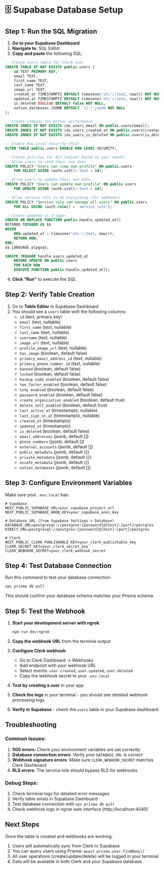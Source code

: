 # 🗄️ Supabase Database Setup

## Step 1: Run the SQL Migration

1. **Go to your Supabase Dashboard**
2. **Navigate to**: SQL Editor
3. **Copy and paste** the following SQL:

```sql
-- Create users table for Clerk sync
CREATE TABLE IF NOT EXISTS public.users (
    id TEXT PRIMARY KEY,
    email TEXT,
    first_name TEXT,
    last_name TEXT,
    image_url TEXT,
    created_at TIMESTAMPTZ DEFAULT timezone('utc'::text, now()) NOT NULL,
    updated_at TIMESTAMPTZ DEFAULT timezone('utc'::text, now()) NOT NULL,
    is_deleted BOOLEAN DEFAULT false NOT NULL,
    notion_databases JSONB DEFAULT '[]'::jsonb NOT NULL
);

-- Create indexes for better performance
CREATE INDEX IF NOT EXISTS idx_users_email ON public.users(email);
CREATE INDEX IF NOT EXISTS idx_users_created_at ON public.users(created_at);
CREATE INDEX IF NOT EXISTS idx_users_is_deleted ON public.users(is_deleted);

-- Enable Row Level Security (RLS)
ALTER TABLE public.users ENABLE ROW LEVEL SECURITY;

-- Create policies for RLS (adjust based on your needs)
-- Allow users to read their own data
CREATE POLICY "Users can view own profile" ON public.users
    FOR SELECT USING (auth.uid()::text = id);

-- Allow users to update their own data
CREATE POLICY "Users can update own profile" ON public.users
    FOR UPDATE USING (auth.uid()::text = id);

-- Allow service role to do everything (for webhooks)
CREATE POLICY "Service role can manage all users" ON public.users
    FOR ALL USING (auth.role() = 'service_role');

-- Create updated_at trigger
CREATE OR REPLACE FUNCTION public.handle_updated_at()
RETURNS TRIGGER AS $$
BEGIN
    NEW.updated_at = timezone('utc'::text, now());
    RETURN NEW;
END;
$$ LANGUAGE plpgsql;

CREATE TRIGGER handle_users_updated_at
    BEFORE UPDATE ON public.users
    FOR EACH ROW
    EXECUTE FUNCTION public.handle_updated_at();
```

4. **Click "Run"** to execute the SQL

## Step 2: Verify Table Creation

1. Go to **Table Editor** in Supabase Dashboard
2. You should see a `users` table with the following columns:
   - `id` (text, primary key)
   - `email` (text, nullable)
   - `first_name` (text, nullable)
   - `last_name` (text, nullable)
   - `username` (text, nullable)
   - `image_url` (text, nullable)
   - `profile_image_url` (text, nullable)
   - `has_image` (boolean, default false)
   - `primary_email_address_id` (text, nullable)
   - `primary_phone_number_id` (text, nullable)
   - `banned` (boolean, default false)
   - `locked` (boolean, default false)
   - `backup_code_enabled` (boolean, default false)
   - `two_factor_enabled` (boolean, default false)
   - `totp_enabled` (boolean, default false)
   - `password_enabled` (boolean, default false)
   - `create_organization_enabled` (boolean, default true)
   - `delete_self_enabled` (boolean, default true)
   - `last_active_at` (timestamptz, nullable)
   - `last_sign_in_at` (timestamptz, nullable)
   - `created_at` (timestamptz)
   - `updated_at` (timestamptz)
   - `is_deleted` (boolean, default false)
   - `email_addresses` (jsonb, default [])
   - `phone_numbers` (jsonb, default [])
   - `external_accounts` (jsonb, default [])
   - `public_metadata` (jsonb, default {})
   - `private_metadata` (jsonb, default {})
   - `unsafe_metadata` (jsonb, default {})
   - `notion_databases` (jsonb, default [])

## Step 3: Configure Environment Variables

Make sure your `.env.local` has:

```env
# Supabase
NEXT_PUBLIC_SUPABASE_URL=your_supabase_project_url
NEXT_PUBLIC_SUPABASE_ANON_KEY=your_supabase_anon_key

# Database URL (from Supabase Settings > Database)
DATABASE_URL=postgresql://postgres:[password]@[host]:[port]/postgres
DIRECT_URL=postgresql://postgres:[password]@[host]:[port]/postgres

# Clerk
NEXT_PUBLIC_CLERK_PUBLISHABLE_KEY=your_clerk_publishable_key
CLERK_SECRET_KEY=your_clerk_secret_key
CLERK_WEBHOOK_SECRET=your_clerk_webhook_secret
```

## Step 4: Test Database Connection

Run this command to test your database connection:

```bash
npx prisma db pull
```

This should confirm your database schema matches your Prisma schema.

## Step 5: Test the Webhook

1. **Start your development server with ngrok**:
   ```bash
   npm run dev:ngrok
   ```

2. **Copy the webhook URL** from the terminal output

3. **Configure Clerk webhook**:
   - Go to Clerk Dashboard → Webhooks
   - Add endpoint with your webhook URL
   - Select events: `user.created`, `user.updated`, `user.deleted`
   - Copy the webhook secret to your `.env.local`

4. **Test by creating a user** in your app

5. **Check the logs** in your terminal - you should see detailed webhook processing logs

6. **Verify in Supabase** - check the `users` table in your Supabase dashboard

## Troubleshooting

### Common Issues:

1. **500 errors**: Check your environment variables are set correctly
2. **Database connection errors**: Verify your `DATABASE_URL` is correct
3. **Webhook signature errors**: Make sure `CLERK_WEBHOOK_SECRET` matches Clerk Dashboard
4. **RLS errors**: The service role should bypass RLS for webhooks

### Debug Steps:

1. Check terminal logs for detailed error messages
2. Verify table exists in Supabase Dashboard
3. Test database connection with `npx prisma db pull`
4. Check webhook logs in ngrok web interface (http://localhost:4040)

## Next Steps

Once the table is created and webhooks are working:

1. Users will automatically sync from Clerk to Supabase
2. You can query users using Prisma: `await prisma.user.findMany()`
3. All user operations (create/update/delete) will be logged in your terminal
4. Data will be available in both Clerk and your Supabase database
